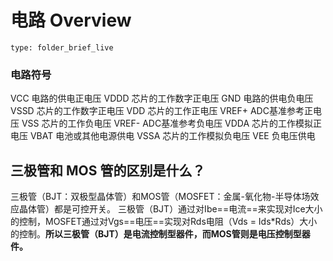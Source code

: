 # 电路 Overview
 
```ccard
type: folder_brief_live
```

### 电路符号
VCC	电路的供电正电压	VDDD	芯片的工作数字正电压
GND	电路的供电负电压	VSSD	芯片的工作数字正电压
VDD	芯片的工作正电压	VREF+	ADC基准参考正电压
VSS	芯片的工作负电压	VREF-	ADC基准参考负电压
VDDA	芯片的工作模拟正电压	VBAT	电池或其他电源供电
VSSA	芯片的工作模拟负电压	VEE	负电压供电

## 三极管和 MOS 管的区别是什么？
三极管（BJT：双极型晶体管）和MOS管（MOSFET：金属-氧化物-半导体场效应晶体管）都是可控开关。
三极管（BJT）通过对Ibe==电流==来实现对Ice大小的控制，MOSFET通过对Vgs==电压==实现对Rds电阻（Vds =  Ids\*Rds）大小的控制。**所以三极管（BJT）是电流控制型器件，而MOS管则是电压控制型器件。**

